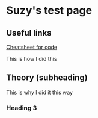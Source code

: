 # **Suzy's test page**
## Useful links
[Cheatsheet for code](https://www.markdownguide.org/cheat-sheet/)

This is how I did this

## Theory (subheading)

This is why I did it this way

### Heading 3 
